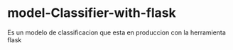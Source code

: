 # model-Classifier-with-flask
Es un modelo de classificacion que esta en produccion con la herramienta flask
